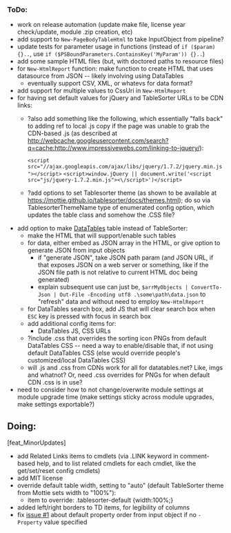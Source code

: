### ToDo:
- work on release automation (update make file, license year check/update, module .zip creation, etc)
- add support to `New-PageBodyTableHtml` to take InputObject from pipeline?
- update tests for parameter usage in functions (instead of `if ($param) {}..`, use `if ($PSBoundParameters.ContainsKey('MyParam')) {}..`)
- add some sample HTML files (but, with doctored paths to resource files)
- for `New-HtmlReport` function:  make function to create HTML that uses datasource from JSON -- likely involving using DataTables
	- eventually support CSV, XML, or whatevs for data format?
- add support for multiple values to CssUri in `New-HtmlReport`
- for having set default values for jQuery and TableSorter URLs to be CDN links:
	- ?also add something like the following, which essentially "falls back" to adding ref to local .js copy if the page was unable to grab the CDN-based .js (as described at http://webcache.googleusercontent.com/search?q=cache:http://www.impressivewebs.com/linking-to-jquery/):

		`<script src="//ajax.googleapis.com/ajax/libs/jquery/1.7.2/jquery.min.js"></script>`
    `<script>window.jQuery || document.write('<script src="js/jquery-1.7.2.min.js"><\/script>')</script>`
    - ?add options to set Tablesorter theme (as shown to be available at https://mottie.github.io/tablesorter/docs/themes.html); do so via TablesorterThemeName type of enumerated config option, which updates the table class and somehow the .CSS file?
- add option to make [DataTables](https://datatables.net) table instead of TableSorter:
	- make the HTML that will support/enable such tables
	- for data, either embed as JSON array in the HTML, or give option to generate JSON from input objects
		- if "generate JSON", take JSON path param (and JSON URL, if that exposes JSON on a web server or something, like if the JSON file path is not relative to current HTML doc being generated)
		- explain subsequent use can just be, `$arrMyObjects | ConvertTo-Json | Out-File -Encoding utf8 .\some\path\data.json` to "refresh" data and without need to employ `New-HtmlReport`
	- for DataTables search box, add JS that will clear search box when `ESC` key is pressed with focus in search box
	- add additional config items for:
		- DataTables JS, CSS URLs
	- ?include .css that overrides the sorting icon PNGs from default DataTables CSS -- need a way to enable/disable that, if not using default DataTables CSS (else would override people's customized/local DataTables CSS)
  - will .js and .css from CDNs work for all for datatables.net?  Like, imgs and whatnot? Or, need .css overrides for PNGs for when default CDN .css is in use?
- need to consider how to not change/overwrite module settings at module upgrade time (make settings sticky across module upgrades, make settings exportable?)

## Doing:
\[feat_MinorUpdates]
- add Related Links items to cmdlets (via .LINK keyword in comment-based help, and to list related cmdlets for each cmdlet, like the get/set/reset config cmdlets)
- add MIT license
- override default table width, setting to "auto" (default TableSorter theme from Mottie sets width to "100%"):
	- item to override:  .tablesorter-default {width:100%;}
- added left/right borders to TD items, for legibility of columns
- fix [issue #1](https://github.com/mtboren/NewHtmlReport/issues/1) about default property order from input object if no `-Property` value specified
